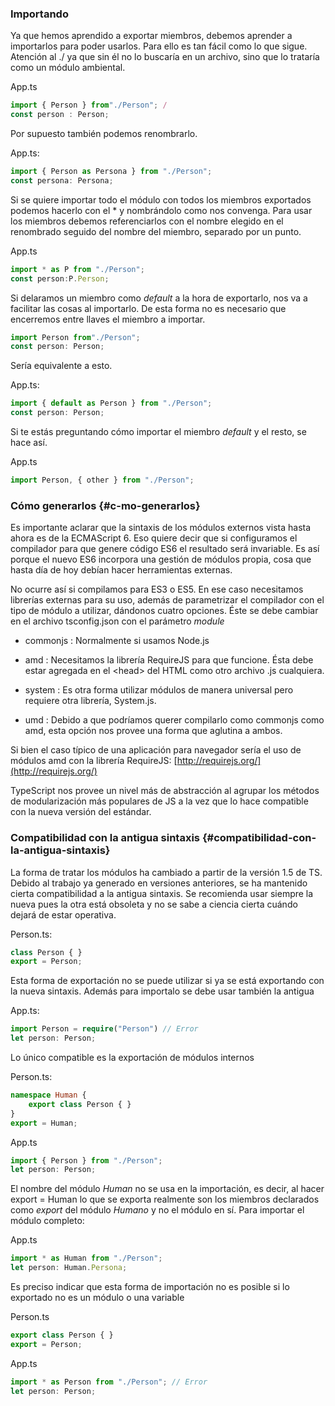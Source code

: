 ### Importando

Ya que hemos aprendido a exportar miembros, debemos aprender a importarlos para poder usarlos. Para ello es tan fácil como lo que sigue. Atención al ./ ya que sin él no lo buscaría en un archivo, sino que lo trataría como un módulo ambiental.

App.ts

```ts
import { Person } from"./Person"; /
const person : Person;
```

Por supuesto también podemos renombrarlo.

App.ts:

```ts
import { Person as Persona } from "./Person";
const persona: Persona;
```

Si se quiere importar todo el módulo con todos los miembros exportados podemos hacerlo con el \* y nombrándolo como nos convenga. Para usar los miembros debemos referenciarlos con el nombre elegido en el renombrado seguido del nombre del miembro, separado por un punto.

App.ts

```ts
import * as P from "./Person";
const person:P.Person;
```

Si delaramos un miembro como _default_ a la hora de exportarlo, nos va a facilitar las cosas al importarlo. De esta forma no es necesario que encerremos entre llaves el miembro a importar.

```ts
import Person from"./Person";
const person: Person;
```

Sería equivalente a esto.

App.ts:

```ts
import { default as Person } from "./Person";
const person: Person;
```

Si te estás preguntando cómo importar el miembro _default_ y el resto, se hace así.

App.ts

```ts
import Person, { other } from "./Person";
```

### Cómo generarlos {#c-mo-generarlos}

Es importante aclarar que la sintaxis de los módulos externos vista hasta ahora es de la ECMAScript 6. Eso quiere decir que si configuramos el compilador para que genere código ES6 el resultado será invariable. Es así porque el nuevo ES6 incorpora una gestión de módulos propia, cosa que hasta día de hoy debían hacer herramientas externas.

No ocurre así si compilamos para ES3 o ES5. En ese caso necesitamos librerías externas para su uso, además de parametrizar el compilador con el tipo de módulo a utilizar, dándonos cuatro opciones. Éste se debe cambiar en el archivo tsconfig.json con el parámetro _module_

* commonjs : Normalmente si usamos Node.js

* amd : Necesitamos la librería RequireJS para que funcione. Ésta debe estar agregada en el &lt;head&gt; del HTML como otro archivo .js cualquiera.

* system : Es otra forma utilizar módulos de manera universal pero requiere otra librería, System.js.

* umd : Debido a que podríamos querer compilarlo como commonjs como amd, esta opción nos provee una forma que aglutina a ambos.

Si bien el caso típico de una aplicación para navegador sería el uso de módulos amd con la librería RequireJS: [http://requirejs.org/](http://requirejs.org/)

TypeScript nos provee un nivel más de abstracción al agrupar los métodos de modularización más populares de JS a la vez que lo hace compatible con la nueva versión del estándar.

### Compatibilidad con la antigua sintaxis {#compatibilidad-con-la-antigua-sintaxis}

La forma de tratar los módulos ha cambiado a partir de la versión 1.5 de TS. Debido al trabajo ya generado en versiones anteriores, se ha mantenido cierta compatibilidad a la antigua sintaxis. Se recomienda usar siempre la nueva pues la otra está obsoleta y no se sabe a ciencia cierta cuándo dejará de estar operativa.

Person.ts:

```ts
class Person { }
export = Person;
```

Esta forma de exportación no se puede utilizar si ya se está exportando con la nueva sintaxis. Además para importalo se debe usar también la antigua

App.ts:

```ts
import Person = require("Person") // Error
let person: Person;
```

Lo único compatible es la exportación de módulos internos

Person.ts:

```ts
namespace Human {
    export class Person { }
}
export = Human;
```

App.ts

```ts
import { Person } from "./Person";
let person: Person;
```

El nombre del módulo _Human_ no se usa en la importación, es decir, al hacer export = Human lo que se exporta realmente son los miembros declarados como _export_ del módulo _Humano_ y no el módulo en sí. Para importar el módulo completo:

App.ts

```ts
import * as Human from "./Person";
let person: Human.Persona;
```

Es preciso indicar que esta forma de importación no es posible si lo exportado no es un módulo o una variable

Person.ts

```ts
export class Person { } 
export = Person;
```

App.ts

```ts
import * as Person from "./Person"; // Error
let person: Person;
```



